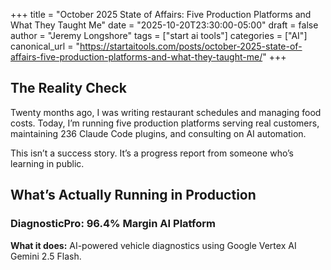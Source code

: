 +++
title = "October 2025 State of Affairs: Five Production Platforms and What They Taught Me"
date = "2025-10-20T23:30:00-05:00"
draft = false
author = "Jeremy Longshore"
tags = ["start ai tools"]
categories = ["AI"]
canonical_url = "https://startaitools.com/posts/october-2025-state-of-affairs-five-production-platforms-and-what-they-taught-me/"
+++

<h2 id="the-reality-check">The Reality Check</h2>
<p>Twenty months ago, I was writing restaurant schedules and managing food costs. Today, I’m running five production platforms serving real customers, maintaining 236 Claude Code plugins, and consulting on AI automation.</p>
<p>This isn’t a success story. It’s a progress report from someone who’s learning in public.</p>
<h2 id="whats-actually-running-in-production">What’s Actually Running in Production</h2>
<h3 id="diagnosticpro-964-margin-ai-platform">DiagnosticPro: 96.4% Margin AI Platform</h3>
<p><strong>What it does:</strong> AI-powered vehicle diagnostics using Google Vertex AI Gemini 2.5 Flash.</p>
